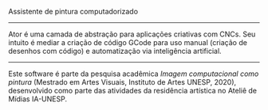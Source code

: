 Assistente de pintura computadorizado

---

Ator é uma camada de abstração para aplicações criativas com CNCs.
Seu intuito é mediar a criação de código GCode para uso manual (criação de desenhos com código) e automatização via inteligência artificial.

---

Este software é parte da pesquisa acadêmica _Imagem computacional como pintura_ (Mestrado em Artes Visuais, Instituto de Artes UNESP, 2020), desenvolvido como parte das atividades da residência artística no Ateliê de Mídias IA-UNESP.
